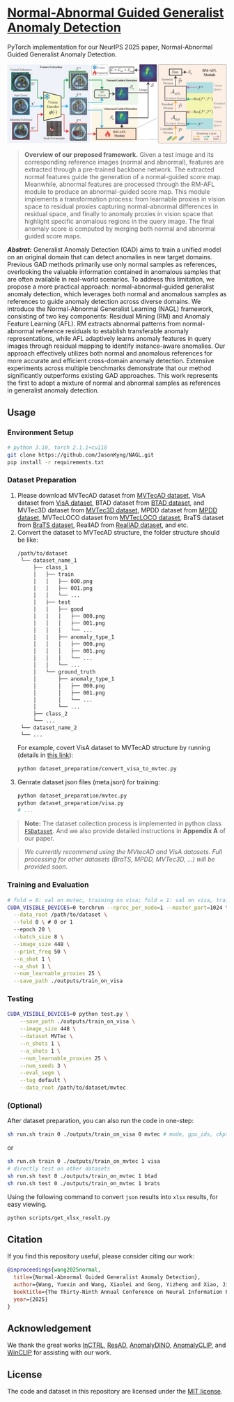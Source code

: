 # [Normal-Abnormal Guided Generalist Anomaly Detection](https://arxiv.org/abs/2510.00495)
PyTorch implementation for our NeurIPS 2025 paper, Normal-Abnormal Guided Generalist Anomaly Detection.

![Framework](assets/framework.png)
>**Overview of our proposed framework.** Given a test image and its corresponding reference images (normal and abnormal), features are extracted through a pre-trained backbone network. The extracted normal features guide the generation of a normal-guided score map. Meanwhile, abnormal features are processed through the RM-AFL module to produce an abnormal-guided score map. This module implements a transformation process: from learnable proxies in vision space to residual proxies capturing normal-abnormal differences in residual space, and finally to anomaly proxies in vision space that highlight specific anomalous regions in the query image. The final anomaly score is computed by merging both normal and abnormal guided score maps.

***Abstrat:*** Generalist Anomaly Detection (GAD) aims to train a unified model on an original domain that can detect anomalies in new target domains. Previous GAD methods primarily use only normal samples as references, overlooking the valuable information contained in anomalous samples that are often available in real-world scenarios. To address this limitation, we propose a more practical approach: normal-abnormal-guided generalist anomaly detection, which leverages both normal and anomalous samples as references to guide anomaly detection across diverse domains. We introduce the Normal-Abnormal Generalist Learning (NAGL) framework, consisting of two key components: Residual Mining (RM) and Anomaly Feature Learning (AFL). RM extracts abnormal patterns from normal-abnormal reference residuals to establish transferable anomaly representations, while AFL adaptively learns anomaly features in query images through residual mapping to identify instance-aware anomalies. Our approach effectively utilizes both normal and anomalous references for more accurate and efficient cross-domain anomaly detection. Extensive experiments across multiple benchmarks demonstrate that our method significantly outperforms existing GAD approaches. This work represents the first to adopt a mixture of normal and abnormal samples as references in generalist anomaly detection.

## Usage

### Environment Setup
```bash
# python 3.10, torch 2.1.1+cu118
git clone https://github.com/JasonKyng/NAGL.git
pip install -r requirements.txt
```

### Dataset Preparation
1. Please download MVTecAD dataset from [MVTecAD dataset](https://www.mvtec.com/de/unternehmen/forschung/datasets/mvtec-ad/), VisA dataset from [VisA dataset](https://amazon-visual-anomaly.s3.us-west-2.amazonaws.com/VisA_20220922.tar), BTAD dataset from [BTAD dataset](http://avires.dimi.uniud.it/papers/btad/btad.zip), and MVTec3D dataset from [MVTec3D dataset](https://www.mvtec.com/company/research/datasets/mvtec-3d-ad), MPDD dataset from [MPDD dataset](https://github.com/stepanje/MPDD), MVTecLOCO dataset from [MVTecLOCO dataset](https://www.mvtec.com/company/research/datasets/mvtec-loco), BraTS dataset from [BraTS dataset](https://www.kaggle.com/datasets/dschettler8854/brats-2021-task1), RealIAD from [RealIAD dataset](https://realiad4ad.github.io/Real-IAD/), and etc. 
2. Convert the dataset to MVTecAD structure, the folder structure should be like:
   ```
   /path/to/dataset
    └── dataset_name_1
        ├── class_1
        │   ├── train
        │   │   ├── 000.png
        │   │   ├── 001.png
        │   │   └── ...
        │   ├── test
        │   │   ├── good
        │   │   │   ├── 000.png
        │   │   │   ├── 001.png
        │   │   │   └── ...
        │   │   ├── anomaly_type_1
        │   │   │   ├── 000.png
        │   │   │   ├── 001.png
        │   │   │   └── ...
        │   │   └── ...
        │   └── ground_truth
        │       ├── anomaly_type_1
        │       │   ├── 000.png
        │       │   ├── 001.png
        │       │   └── ...
        │       └── ...
        ├── class_2
        └── ...
    └── dataset_name_2
    └── ...
   ```
   For example, covert VisA dataset to MVTecAD structure by running (details in [this link](https://github.com/amazon-science/spot-diff?tab=readme-ov-file#data-preparation)):
   ```bash
   python dataset_preparation/convert_visa_to_mvtec.py
   ```
3. Genrate dataset json files (meta.json) for training:
    ```bash
    python dataset_preparation/mvtec.py
    python dataset_preparation/visa.py
    # ...
    ```
> **Note:** The dataset collection process is implemented in python class [`FSDataset`](./utils/dataset.py). And we also provide detailed instructions in **Appendix A** of our paper.

>*We currently recommend using the MVtecAD and VisA datasets. Full processing for other datasets (BraTS, MPDD, MVTec3D, ...) will be provided soon.*

### Training and Evaluation

```bash
# fold = 0: val on mvtec, training on visa; fold = 1: val on visa, training on mvtec
CUDA_VISIBLE_DEVICES=0 torchrun --nproc_per_node=1 --master_port=1024 train.py \
  --data_root /path/to/dataset \
  --fold 0 \ # 0 or 1
  --epoch 20 \
  --batch_size 8 \
  --image_size 448 \
  --print_freq 50 \
  --n_shot 1 \
  --a_shot 1 \
  --num_learnable_proxies 25 \
  --save_path ./outputs/train_on_visa
````

### Testing
```bash
CUDA_VISIBLE_DEVICES=0 python test.py \
    --save_path ./outputs/train_on_visa \
    --image_size 448 \
    --dataset MVTec \
    --n_shots 1 \
    --a_shots 1 \
    --num_learnable_proxies 25 \
    --num_seeds 3 \
    --eval_segm \
    --tag default \
    --data_root /path/to/dataset/mvtec
```

### (Optional)
After dataset preparation, you can also run the code in one-step:
```bash
sh run.sh train 0 ./outputs/train_on_visa 0 mvtec # mode, gpu_ids, ckpt_save_dir, fold, test_dataset
```
or
```bash
sh run.sh train 0 ./outputs/train_on_mvtec 1 visa
# directly test on other datasets
sh run.sh test 0 ./outputs/train_on_mvtec 1 btad
sh run.sh test 0 ./outputs/train_on_mvtec 1 brats
``` 

Using the following command to convert `json` results into `xlsx` results, for easy viewing.
```bash
python scripts/get_xlsx_result.py
```

## Citation
If you find this repository useful, please consider citing our work:
```bibtex
@inproceedings{wang2025normal,
  title={Normal-Abnormal Guided Generalist Anomaly Detection},
  author={Wang, Yuexin and Wang, Xiaolei and Gong, Yizheng and Xiao, Jimin},
  booktitle={The Thirty-Ninth Annual Conference on Neural Information Processing Systems},
  year={2025}
}
```

## Acknowledgement
We thank the great works [InCTRL](https://github.com/mala-lab/InCTRL), [ResAD](https://github.com/xcyao00/ResAD), [AnomalyDINO](https://github.com/dammsi/AnomalyDINO), [AnomalyCLIP](https://github.com/zqhang/AnomalyCLIP), and [WinCLIP](https://github.com/zqhang/Accurate-WinCLIP-pytorch) for assisting with our work.

## License
The code and dataset in this repository are licensed under the [MIT license](https://mit-license.org/).